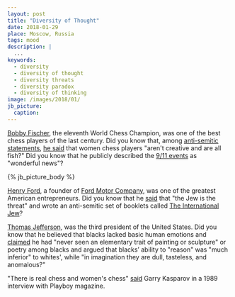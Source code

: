 ```yaml
---
layout: post
title: "Diversity of Thought"
date: 2018-01-29
place: Moscow, Russia
tags: mood
description: |
  ...
keywords:
  - diversity
  - diversity of thought
  - diversity threats
  - diversity paradox
  - diversity of thinking
image: /images/2018/01/
jb_picture:
  caption:
---
```


[Bobby Fischer](https://en.wikipedia.org/wiki/Bobby_Fischer),
the eleventh World Chess Champion, was one of the best chess players
of the last century. Did you know that,
among [anti-semitic statements](https://en.wikiquote.org/wiki/Bobby_Fischer),
[he said](https://www.theguardian.com/books/2007/apr/22/sportandleisure.features)
that women chess players "aren't creative and are all fish?"
Did you know that he publicly described the
[9/11 events](https://en.wikipedia.org/wiki/September_11_attacks) as "wonderful news"?

<!--more-->

{% jb_picture_body %}

[Henry Ford](https://en.wikipedia.org/wiki/Henry_Ford),
a founder of
[Ford Motor Company](https://en.wikipedia.org/wiki/Ford_Motor_Company),
was one of the greatest American entrepreneurs. Did you know that he
[said](https://en.wikiquote.org/wiki/Henry_Ford#Quotes)
that "the Jew is the threat" and wrote an anti-semitic set of booklets called
[The International Jew](https://en.wikipedia.org/wiki/The_International_Jew)?

[Thomas Jefferson](https://en.wikipedia.org/wiki/Thomas_Jefferson),
was the third president of the United States. Did you know that he believed
that blacks lacked basic human emotions and
[claimed](http://www.nytimes.com/2012/12/01/opinion/the-real-thomas-jefferson.html)
he had "never seen an elementary trait of painting or sculpture"
or poetry among blacks and argued that blacks’ ability to "reason" was
"much inferior" to whites', while
"in imagination they are dull, tasteless, and anomalous?"

"There is real chess and women's chess" [said](https://www.telegraph.co.uk/news/2017/12/02/garry-kasparov-wrong-women-playing-chess/)
Garry Kasparov in a 1989 interview with Playboy magazine.


